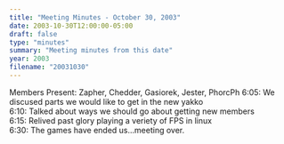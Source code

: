 ```yaml
---
title: "Meeting Minutes - October 30, 2003"
date: 2003-10-30T12:00:00-05:00
draft: false
type: "minutes"
summary: "Meeting minutes from this date"
year: 2003
filename: "20031030"
---
```


Members Present:  Zapher, Chedder, Gasiorek, Jester, PhorcPh 6:05: We discused parts we would like to get in the new yakko <br> 6:10: Talked about ways we should go about getting new members <br> 6:15: Relived past glory playing a veriety of FPS in linux <br> 6:30: The games have ended us...meeting over. </p><p>
</p>
